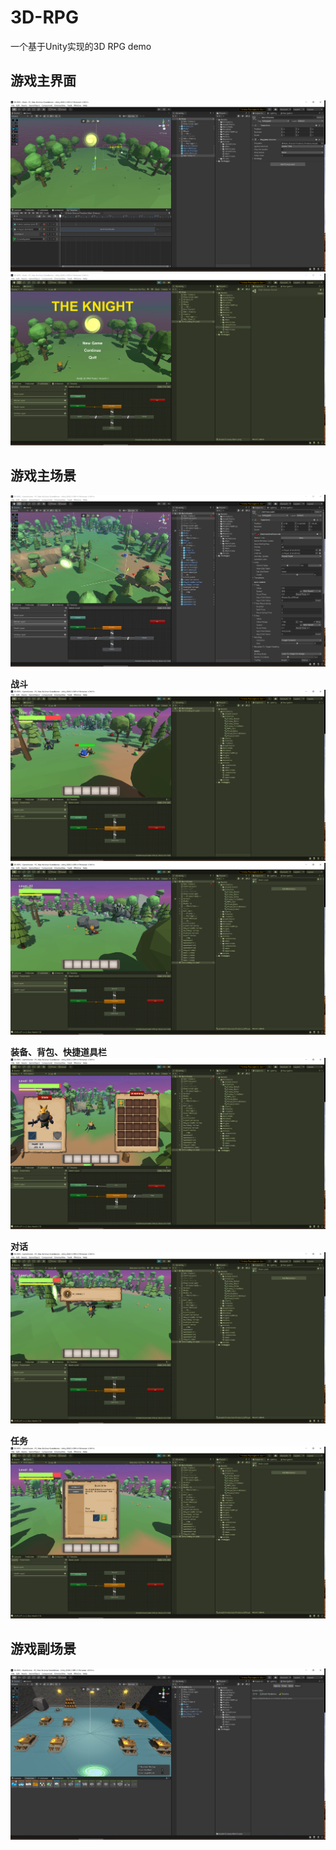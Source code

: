 # 3D-RPG
一个基于Unity实现的3D RPG demo

游戏主界面
---
![](https://raw.githubusercontent.com/Crescenthy/3D-RPG/main/screenshot/01.png)
![](https://raw.githubusercontent.com/Crescenthy/3D-RPG/main/screenshot/02.png)

游戏主场景
---
![](https://raw.githubusercontent.com/Crescenthy/3D-RPG/main/screenshot/03.png)

**战斗**
![](https://raw.githubusercontent.com/Crescenthy/3D-RPG/main/screenshot/04.png)
![](https://raw.githubusercontent.com/Crescenthy/3D-RPG/main/screenshot/05.png)

**装备、背包、快捷道具栏**
![](https://raw.githubusercontent.com/Crescenthy/3D-RPG/main/screenshot/06.png)

**对话**
![](https://raw.githubusercontent.com/Crescenthy/3D-RPG/main/screenshot/07.png)

**任务**
![](https://raw.githubusercontent.com/Crescenthy/3D-RPG/main/screenshot/08.png)

游戏副场景
---
![](https://raw.githubusercontent.com/Crescenthy/3D-RPG/main/screenshot/09.png)